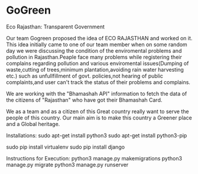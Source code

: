 # GoGreen
Eco Rajasthan: Transparent Government


Our team Gogreen proposed the idea of ECO RAJASTHAN and worked on it. This idea initially came to one of our team member when on some random day we were discussing the condition of the enviromental problems and pollution in Rajasthan.Peaple face many problems while registering their complains regarding pollution and various enviromental issues(Dumping of waste,cutting of trees,minimum plantation,avoiding rain water harvesting etc.) such as unfullfillment of govt. policies,not hearing of public complaints,and user can't track the status of their problems and complains.


We are working with the "Bhamashah API" information to fetch the data of the citizens of "Rajasthan" who have got their Bhamashah Card.


We as a team and as a citizen of this Great country really want to serve the people of this country. Our main aim is to make this country a Greener place and a Global heritage.

Installations:
sudo apt-get install python3
sudo apt-get install python3-pip

sudo pip install virtualenv
sudo pip install django

Instructions for Execution: 
python3 manage.py makemigrations
python3 manage.py migrate
python3 manage.py runserver
